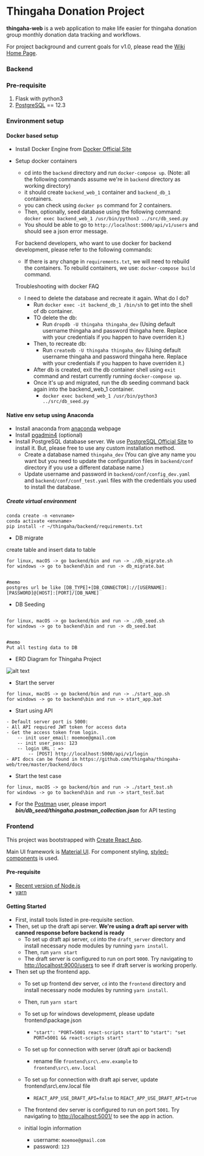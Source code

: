 # Thingaha Donation Project

**thingaha-web** is a web application to make life easier for thingaha donation group monthly donation data tracking and workflows.

For project background and current goals for v1.0, please read the [Wiki Home Page](https://github.com/thingaha/thingaha-web/wiki).

### Backend

### Pre-requisite

1. Flask with python3
2. [PostgreSQL](https://www.postgresql.org/download/) == 12.3

### Environment setup

#### Docker based setup

- Install Docker Engine from [Docker Official Site](https://docs.docker.com/engine/install/)
- Setup docker containers

  - cd into the `backend` directory and run `docker-compose up`. (Note: all the following commands assume we're in `backend` directory as working directory)
  - it should create `backend_web_1` container and `backend_db_1` containers.
  - you can check using `docker ps` command for 2 containers.
  - Then, optionally, seed database using the following command:
    `docker exec backend_web_1 /usr/bin/python3 ../src/db_seed.py`
  - You should be able to go to `http://localhost:5000/api/v1/users` and should see a json error message.

  For backend developers, who want to use docker for backend development, please refer to the following commands:

  - If there is any change in `requirements.txt`, we will need to rebuild the containers. To rebuild containers, we use:
    `docker-compose build` command.

  Troubleshooting with docker FAQ

  - I need to delete the database and recreate it again. What do I do?
    - Run `docker exec -it backend_db_1 /bin/sh` to get into the shell of db container.
    - TO delete the db:
      - Run `dropdb -U thingaha thingaha_dev` (Using default username thingaha and password thingaha here. Replace with your credentials if you happen to have overriden it.)
    - Then, to recreate db:
      - Run `createdb -U thingaha thingaha_dev` (Using default username thingaha and password thingaha here. Replace with your credentials if you happen to have overriden it.)
    - After db is created, exit the db container shell using `exit` command and restart currently running `docker-compose up`.
    - Once it's up and migrated, run the db seeding command back again into the backend_web_1 container.
      - `docker exec backend_web_1 /usr/bin/python3 ../src/db_seed.py`

#### Native env setup using Anaconda

- Install anaconda from [anaconda](https://docs.anaconda.com/anaconda/install/) webpage
- Install [pgadmin4](https://www.pgadmin.org/download/) (optional)
- Install PostgreSQL database server. We use [PostgreSQL Official Site](https://www.postgresql.org/download/) to install it. But, please free to use any custom installation method.
  - Create a database named `thingaha_dev` (You can give any name you want but you need to update the configuration files in `backend/conf` directory if you use a different database name.)
  - Update username and password in `backend/conf/config_dev.yaml` and `backend/conf/conf_test.yaml` files with the credentials you used to install the database.

##### Create virtual environment

```shell script
conda create -n <envname>
conda activate <envname>
pip install -r ~/thingaha/backend/requirements.txt
```

- DB migrate

create table and insert data to table

```shell script
for linux, macOS -> go backend/bin and run -> ./db_migrate.sh
for windows -> go to backend\bin and run -> db_migrate.bat


#memo
postgres url be like [DB_TYPE]+[DB_CONNECTOR]://[USERNAME]:[PASSWORD]@[HOST]:[PORT]/[DB_NAME]
```
- DB Seeding
```shell script

for linux, macOS -> go backend/bin and run -> ./db_seed.sh
for windows -> go to backend\bin and run -> db_seed.bat


#memo
Put all testing data to DB
```
- ERD Diagram for Thingaha Project

![alt text](https://thingaha.drawerd.com/projects/602/render_svg?share_key=81bba674955bdb98666dc6a685de3f)

- Start the server

```shell script
for linux, macOS -> go backend/bin and run -> ./start_app.sh
for windows -> go to backend\bin and run -> start_app.bat
```

- Start using API

```
- Default server port is 5000:
- All API required JWT token for access data
- Get the access token from login.
    -- init user_email: moemoe@gmail.com
    -- init user_pass: 123
    -- login URL : =>
        -- [POST] http://localhost:5000/api/v1/login
- API docs can be found in https://github.com/thingaha/thingaha-web/tree/master/backend/docs
```

- Start the test case

```shell script
for linux, macOS -> go backend/bin and run -> ./start_test.sh
for windows -> go to backend\bin and run -> start_test.bat
```

- For the [Postman](https://www.postman.com/) user,
  please import **_bin/db_seed/thingaha.postman_collection.json_** for API testing

### Frontend

This project was bootstrapped with [Create React App](https://github.com/facebook/create-react-app).

Main UI framework is [Material UI](https://material-ui.com/). For component styling, [styled-components](https://styled-components.com/) is used.

#### Pre-requisite

- [Recent version of Node.js](https://nodejs.org)
- [yarn](https://yarnpkg.com/)

#### Getting Started

- First, install tools listed in pre-requisite section.
- Then, set up the draft api server. **We're using a draft api server with canned response before backend is ready**
  - To set up draft api server, `cd` into the `draft_server` directory and install necessary node modules by running `yarn install`.
  - Then, run `yarn start`
  - The draft server is configured to run on port `9000`. Try navigating to [http://localhost:9000/users](http://localhost:9000/users) to see if draft server is working properly.
- Then set up the frontend app.
  - To set up frontend dev server, `cd` into the `frontend` directory and install necessary node modules by running `yarn install`.
  - Then, run `yarn start`
  - To set up for windows developmemt, please update frontend\package.json
    - `"start": "PORT=5001 react-scripts start"` to `"start": "set PORT=5001 && react-scripts start"`
  - To set up for connection with server (draft api or backend)
    - rename file `frontend\src\.env.example` to `frontend\src\.env.local`
  - To set up for connection with draft api server, update frontend\src\\.env.local file
    - `REACT_APP_USE_DRAFT_API=false` to `REACT_APP_USE_DRAFT_API=true`
  - The frontend dev server is configured to run on port `5001`. Try navigating to [http://localhost:5001/](http://localhost:5001/) to see the app in action.

  - initial login information
    - username: `moemoe@gmail.com`
    - password: `123`
